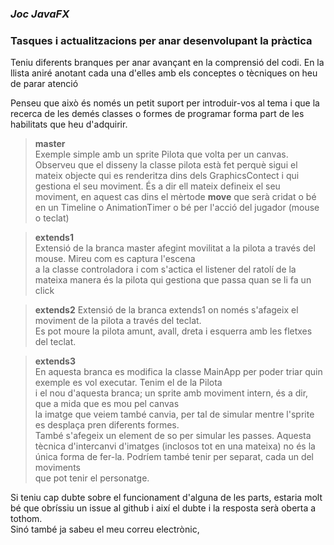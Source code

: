 ### _Joc JavaFX_
### Tasques i actualitzacions per anar desenvolupant la pràctica

Teniu diferents branques per anar avançant en la comprensió del codi. En la llista aniré anotant cada una d'elles amb els conceptes o tècniques on heu de parar atenció  

Penseu que això és només un petit suport per introduir-vos al tema i que la recerca de les demés classes o formes de programar forma part de les habilitats que heu d'adquirir.

>**master**  
Exemple simple amb un sprite Pilota que volta per un canvas. Observeu que el disseny la classe
>pilota està fet perquè sigui el mateix objecte qui es renderitza dins dels
>GraphicsContect i qui gestiona el seu moviment. És a dir ell mateix defineix el seu moviment, en aquest cas
>dins el mèrtode **move** que serà cridat o bé en un Timeline o AnimationTimer
>o bé per l'acció del jugador (mouse o teclat)

>**extends1**  
>Extensió de la branca master afegint movilitat a la pilota a través del mouse. Mireu com es captura l'escena  
>a la classe controladora i com s'actica el listener del ratolí
>de la mateixa manera és la pilota qui gestiona que passa quan se li fa un click  

>**extends2**
>Extensió de la branca extends1 on només s'afageix el moviment de la pilota a través del teclat.  
>Es pot moure la pilota amunt, avall, dreta i esquerra amb les fletxes del teclat.  

>**extends3**  
>En aquesta branca es modifica la classe MainApp per poder triar quin exemple es vol executar. Tenim el de la Pilota  
>i el nou d'aquesta branca; un sprite amb moviment intern, és a dir, que a mida que es mou pel canvas  
>la imatge que veiem també canvia, per tal de simular mentre l'sprite es desplaça pren diferents formes.  
>També s'afegeix un element de so per simular les passes.
>Aquesta tècnica d'intercanvi d'imatges (inclosos tot en una mateixa) no és la única forma de fer-la. Podríem també tenir per separat, cada un del moviments  
>que pot tenir el personatge.

Si teniu cap dubte sobre el funcionament d'alguna de les parts,
estaria molt bé que obríssiu un issue al github i així el dubte i la resposta serà oberta a tothom.  
Sinó també ja sabeu el meu correu electrònic,